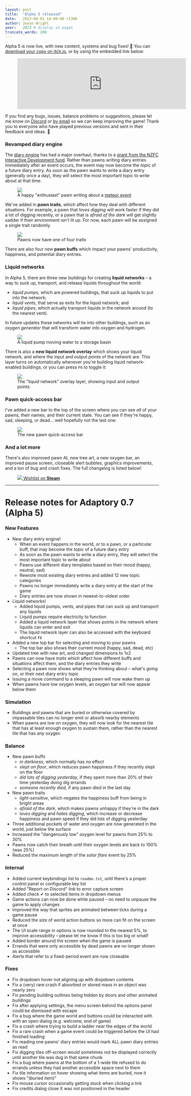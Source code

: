 ```yaml
---
layout: post
title:  "Alpha 5 released"
date:   2023-08-01 14:00:00 +1300
author: Jevon Wright
year:   2023 # display on page1
truncate_words: 200
---
```


Alpha 5 is now live, with new content, systems and bug fixes! 🥳
You can [download your copy on itch.io](https://soundasleepful.itch.io/adaptory),
or by using the embedded link below:

<figure class="itch">
  <iframe src="https://itch.io/embed/1764047?linkback=true&amp;bg_color=2c364e&amp;fg_color=d9d9d9&amp;link_color=F1DA92&amp;border_color=1c263e" width="552" height="167" frameborder="0"><a href="https://soundasleepful.itch.io/adaptory">Adaptory by soundasleepful</a></iframe>
</figure>

If you find any bugs, issues, balance problems or suggestions,
please let me know on [Discord](/discord) or [by email](mailto:jevon@stormcloak.games) so we can keep improving the game! Thank you to everyone who have played previous versions and sent in their feedback and ideas. 🙂

### Revamped diary engine

The [diary engine](/2023/07/17/diary-entries) has had a major overhaul,
thanks to a [grant from the NZFC Interactive Development fund](/2023/03/15/nzfc-interactive-development-fund).
Rather than pawns writing diary entries immediately after an event occurs,
the event may now become the _topic_ of a future diary entry.
As soon as the pawn wants to write a diary entry (generally once a day), they will select the most important topic to write about at that time.

<figure class="image">
  <a href="/assets/screenshots/2023-08-01-diary-entry.png"><img src="/assets/screenshots/2023-08-01-diary-entry.png"></a>
  <figcaption>A happy "enthusiast" pawn writing about a <a href="/2023/03/16/random-events">meteor event</a></figcaption>
</figure>

We've added in **pawn traits**, which affect how they deal with different situations.
For example, a pawn that _loves digging_ will work faster if they did a lot of digging
recently, or a pawn that is _afraid of the dark_ will get slightly sadder if their
environment isn't lit up. For now, each pawn will be assigned a single trait randomly.

<figure class="image">
  <a href="/assets/screenshots/2023-08-01-pawn-traits.png"><img src="/assets/screenshots/2023-08-01-pawn-traits.png"></a>
  <figcaption>Pawns now have one of four traits</figcaption>
</figure>

There are also four new **pawn buffs** which impact your pawns' productivity, happiness, and potential diary entries.

### Liquid networks

In Alpha 5, there are three new buildings for creating **liquid networks** – a way to
suck up, transport, and release liquids throughout the world:

- _liquid pumps_, which are powered buildings, that suck up liquids to put into the network;
- _liquid vents_, that serve as exits for the liquid network; and
- _liquid pipes_, which actually transport liquids in the network around (to the nearest vent).

In future updates these networks will tie into other buildings, such as an _oxygen generator_ that will transform water into oxygen and hydrogen.

<figure class="image">
  <a href="/assets/screenshots/2023-08-01-liquid-network.gif"><img src="/assets/screenshots/2023-08-01-liquid-network.gif"></a>
  <figcaption>A liquid pump moving water to a storage basin</figcaption>
</figure>

There is also a **new liquid network overlay** which shows your liquid network,
and where the input and output points of the network are. This layer turns on automatically
whenever you're building liquid network-enabled buildings, or you can press `F6` to toggle it:

<figure class="image">
  <a href="/assets/screenshots/2023-08-01-liquid-network.png"><img src="/assets/screenshots/2023-08-01-liquid-network.png"></a>
  <figcaption>The "liquid network" overlay layer, showing input and output points</figcaption>
</figure>

### Pawn quick-access bar

I've added a new bar to the top of the screen where you can see _all_ of your
pawns, their names, and their current state. You can see if they're happy, sad,
sleeping, or dead... well hopefully not the last one:

<figure class="image">
  <a href="/assets/screenshots/2023-08-01-pawn-top-bar-bigger.png"><img src="/assets/screenshots/2023-08-01-pawn-top-bar.png"></a>
  <figcaption>The new pawn quick-access bar</figcaption>
</figure>

### And a lot more

There's also improved pawn AI, new tree art, a new oxygen bar,
an improved pause screen, closeable alert bubbles, graphics improvements,
and a ton of bug and crash fixes.
The full changelog is listed below!

<figure class="image">
  <a href="https://store.steampowered.com/app/2201620/Adaptory/" class="steam-button">
    <img src="/assets/images/steam white@2x.png"> <span>Wishlist on <b>Steam</b></span>
  </a>
</figure>

---

# Release notes for Adaptory 0.7 (Alpha 5)

### New Features

- New diary entry engine!
  - When an event happens in the world, or to a pawn, or a particular buff, that may become the _topic_ of a future diary entry
  - As soon as the pawn wants to write a diary entry, they will select the most important topic to write about
  - Pawns use different diary templates based on their mood (happy, neutral, sad)
  - Rewrote most existing diary entries and added 12 new topic categories
  - Pawns no longer immediately write a diary entry at the start of the game
  - Diary entries are now shown in newest-to-oldest order
- Liquid networks!
  - Added liquid pumps, vents, and pipes that can suck up and transport any liquids
  - Liquid pumps require electricity to function
  - Added a liquid network layer that shows points in the network where liquids can enter and exit
  - The liquid network layer can also be accessed with the keyboard shortcut `F6`
- Added a new top bar for selecting and moving to your pawns
  - The top bar also shows their current mood (happy, sad, dead, etc)
- Updated tree with new art, and changed dimensions to 1x2
- Pawns can now have _traits_ which affect how different buffs and situations affect them, and the diary entries they write
- Selecting a pawn now shows what they're thinking about – what's going on, or their next diary entry topic
- Issuing a move command to a sleeping pawn will now wake them up
- When pawns have low oxygen levels, an oxygen bar will now appear below them

### Simulation

- Buildings and pawns that are buried or otherwise covered by impassable tiles can no longer emit or absorb nearby elements
- When pawns are low on oxygen, they will now look for the nearest tile that has at least enough oxygen to sustain them, rather than the nearest tile that has _any_ oxygen

### Balance

- New pawn buffs
  - _in darkness_, which normally has no effect
  - _slept on floor_, which reduces pawn happiness if they recently slept on the floor
  - _did lots of digging yesterday_, if they spent more than 20% of their time yesterday doing dig errands
  - _someone recently died_, if any pawn died in the last day
- New pawn traits
  - _light-sensitive_, which negates the happiness buff from being in bright areas
  - _afraid of the dark_, which makes pawns unhappy if they're in the dark
  - _loves digging_ and _hates digging_, which increase or decrease happiness and pawn speed if they did lots of digging yesterday
- Three additional pockets of water and oxygen are now generated in the world, just below the surface
- Increased the "dangerously low" oxygen level for pawns from 25% to 30%
- Pawns now catch their breath until their oxygen levels are back to 100% (was 25%)
- Reduced the maximum length of the _solar flare_ event by 25%

### Internal

- Added current keybindings list to `readme.txt`, until there's a proper control panel or configurable key list
- Added "Report on Discord" link to error capture screen
- Added check ✔ to selected items in dropdown menus
- Game actions can now be done while paused – no need to unpause the game to apply changes
- Improved the way that sprites are animated between ticks during a game pause
- Reduced the size of world action buttons so more can fit on the screen at once
- The UI scale range in options is now rounded to the nearest 5%, to improve accessibility – please let me know if this is too big or small!
- Added border around the screen when the game is paused
- Errands that were only accessible by dead pawns are no longer shown as accessible
- Alerts that refer to a fixed-period event are now closeable

### Fixes

- Fix dropdown hover not aligning up with dropdown contents
- Fix a (very) rare crash if absorbed or stored mass in an object was nearly zero
- Fix pending building outlines being hidden by doors and other animated buildings
- Fix after applying settings, the menu screen behind the options panel could be dismissed with escape
- Fix a bug where the game world and buttons could be interacted with with an open dialog (e.g. welcome, end of game)
- Fix a crash where trying to build a ladder near the edges of the world
- Fix a rare crash when a game event could be triggered before the UI had finished loading
- Fix reading one pawns' diary entries would mark ALL pawn diary entries as read
- Fix digging tiles off-screen would sometimes not be displayed correctly until another tile was dug in that same chunk
- Fix a bug where pawns at the bottom of a 1-wide tile refused to do errands unless they had another accessible space next to them
- Fix tile information on hover showing what items are buried, now it shows "(buried item)"
- Fix mouse cursor occasionally getting stuck when clicking a link
- Fix credits dialog close X was not positioned in the header
